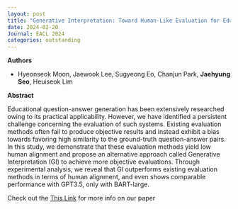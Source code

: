 ```yaml
---
layout: post
title: "Generative Interpretation: Toward Human-Like Evaluation for Educational Question-Answer Pair Generation (EACL-findings 2024)"
date: 2024-02-20
Journal: EACL 2024
categories: outstanding
---
```


**Authors**
- Hyeonseok Moon, Jaewook Lee, Sugyeong Eo, Chanjun Park, **Jaehyung Seo**, Heuiseok Lim 

**Abstract**

Educational question-answer generation has been extensively researched owing to its practical applicability. However, we have identified a persistent challenge concerning the evaluation of such systems. Existing evaluation methods often fail to produce objective results and instead exhibit a bias towards favoring high similarity to the ground-truth question-answer pairs. In this study, we demonstrate that these evaluation methods yield low human alignment and propose an alternative approach called Generative Interpretation (GI) to achieve more objective evaluations. Through experimental analysis, we reveal that GI outperforms existing evaluation methods in terms of human alignment, and even shows comparable performance with GPT3.5, only with BART-large.

Check out the [This Link][DOI] for more info on our paper

[DOI]: TBD

